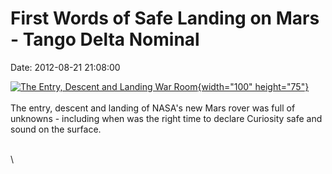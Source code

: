First Words of Safe Landing on Mars - Tango Delta Nominal
=========================================================

Date: 2012-08-21 21:08:00

[![The Entry, Descent and Landing War
Room](http://www.jpl.nasa.gov/images/msl/20120821b/mslgroup-th.jpg){width="100"
height="75"}](http://www.jpl.nasa.gov/news/news.cfm?release=2012-253&rn=news.xml&rst=3484)\
\
The entry, descent and landing of NASA\'s new Mars rover was full of
unknowns - including when was the right time to declare Curiosity safe
and sound on the surface.

\
\
